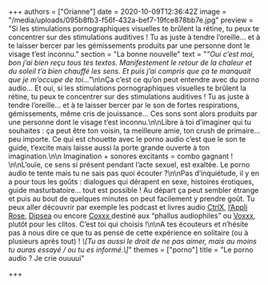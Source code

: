 +++
authors = ["Orianne"]
date = 2020-10-09T12:36:42Z
image = "/media/uploads/095b8fb3-f56f-432a-bef7-19fce878bb7e.jpg"
preview = "Si les stimulations pornographiques visuelles te brûlent la rétine, tu peux te concentrer sur des stimulations auditives&nbsp;! Tu as juste à tendre l’oreille… et à te laisser bercer par les gémissements produits par une personne dont le visage t’est inconnu."
section = "La bonne nouvelle"
text = "_\"Oui c’est moi, bon j’ai bien reçu tous tes textos. Manifestement le retour de la chaleur et du soleil t’a bien chauffé les sens._ _Et puis j’ai compris que ça te manquait que je m’occupe de toi...\"_\n\nÇa c’est ce qu’on peut entendre avec du porno audio... Et oui, si les stimulations pornographiques visuelles te brûlent la rétine, tu peux te concentrer sur des stimulations auditives&nbsp;! Tu as juste à tendre l’oreille… et à te laisser bercer par le son de fortes respirations, gémissements, même cris de jouissance… Ces sons sont alors produits par une personne dont le visage t’est inconnu.\n\nLibre à toi d’imaginer qui tu souhaites&nbsp;: ça peut être ton voisin, ta meilleure amie, ton crush de primaire… peu importe. Ce qui est chouette avec le porno audio c’est que le son te guide, t’excite mais laisse aussi la porte grande ouverte à ton imagination.\n\n Imagination + sonores excitants = combo gagnant&nbsp;! \n\nL’ouïe, ce sens si présent pendant l’acte sexuel, est exaltée. Le porno audio te tente mais tu ne sais pas quoi écouter&nbsp;?\n\nPas d’inquiétude, il y en a pour tous les goûts&nbsp;: dialogues qui dérapent en sexe, histoires érotiques, guide masturbatoire… tout est possible&nbsp;! Au départ ça peut sembler étrange et puis au bout de quelques minutes on peut facilement y prendre goût. Tu peux aller découvrir par exemple les podcast et livres audio [CtrlX](http://ctrlx.fr/), [l’Appli Rose](https://www.audible.fr/series/LAppli-Rose-Livres-Audio/B07DQRD7MV), [Dipsea](https://www.dipseastories.com/) ou encore [Coxxx ](https://www.coxxx.org/home)destiné aux “phallus audiophiles” ou [Voxxx](https://www.voxxx.org/home), plutôt pour les clitos. C’est toi qui choisis&nbsp;!\n\nA tes écouteurs et n’hésite pas à nous dire ce que tu as pensé de cette expérience en solitaire (ou à plusieurs après tout)&nbsp;! _\\[Tu as aussi le droit de ne pas aimer, mais au moins tu auras essayé / ou tu es informé.\\]_"
themes = ["porno"]
title = "Le porno audio&nbsp;? Je crie ouuuui"

+++

